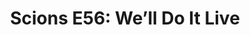 ---
layout: post
title: "Scions E56: We’ll Do It Live"
description: "In which we cover the tail end of a softball game as i..."
permalink: https://www.fromtherumbleseat.com/2021/2/22/22294538/scions-e56-well-do-it-live-georgia-tech-athletics-baseball-softball-college-athletics-ncaa-cws
---